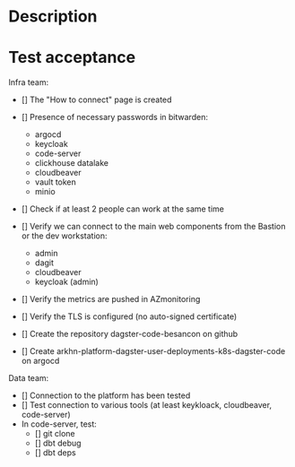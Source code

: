 # Description 
<!-- Describe the particularity of this env if necessary -->

# Test acceptance
<!-- Mandatory -->

Infra team:
- [] The "How to connect" page is created
- [] Presence of necessary passwords in bitwarden:
    - argocd
    - keycloak
    - code-server
    - clickhouse datalake
    - cloudbeaver
    - vault token
    - minio

- [] Check if at least 2 people can work at the same time
- [] Verify we can connect to the main web components from the Bastion or the dev workstation:
    - admin
    - dagit
    - cloudbeaver
    - keycloak (admin)
- [] Verify the metrics are pushed in AZmonitoring
- [] Verify the TLS is configured (no auto-signed certificate)
- [] Create the repository dagster-code-besancon on github
- [] Create arkhn-platform-dagster-user-deployments-k8s-dagster-code on argocd


Data team:
- [] Connection to the platform has been tested
- [] Test connection to various tools (at least keykloack, cloudbeaver, code-server)
- In code-server, test:
    - [] git clone
    - [] dbt debug
    - [] dbt deps

